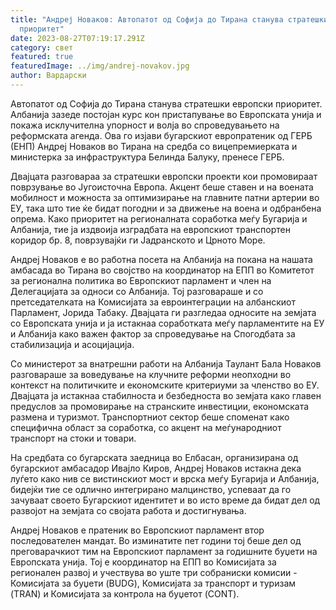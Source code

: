 ```yaml
---
title: "Андреј Новаков: Автопатот од Софија до Тирана станува стратешки европски
  приоритет"
date: 2023-08-27T07:19:17.291Z
category: свет
featured: true
featuredImage: ../img/andrej-novakov.jpg
author: Вардарски
---
```

Автопатот од Софија до Тирана станува стратешки европски приоритет. Албанија зазеде постојан курс кон пристапување во Европската унија и покажа исклучителна упорност и волја во спроведувањето на реформската агенда. Ова го изјави бугарскиот европратеник од ГЕРБ (ЕНП) Андреј Новаков во Тирана на средба со вицепремиерката и министерка за инфраструктура Белинда Балуку, пренесе ГЕРБ.

Двајцата разговараа за стратешки европски проекти кои промовираат поврзување во Југоисточна Европа. Акцент беше ставен и на воената мобилност и можноста за оптимизирање на главните патни артерии во ЕУ, така што тие ќе бидат погодни и за движење на воена и одбранбена опрема. Како приоритет на регионалната соработка меѓу Бугарија и Албанија, тие ја издвоија изградбата на европскиот транспортен коридор бр. 8, поврзувајќи ги Јадранското и Црното Море.

Андреј Новаков е во работна посета на Албанија на покана на нашата амбасада во Тирана во својство на координатор на ЕПП во Комитетот за регионална политика во Европскиот парламент и член на Делегацијата за односи со Албанија. Тој разговараше и со претседателката на Комисијата за евроинтеграции на албанскиот Парламент, Јорида Табаку. Двајцата ги разгледаа односите на земјата со Европската унија и ја истакнаа соработката меѓу парламентите на ЕУ и Албанија како важен фактор за спроведување на Спогодбата за стабилизација и асоцијација.

Со министерот за внатрешни работи на Албанија Таулант Бала Новаков разговараше за воведување на клучните реформи неопходни во контекст на политичките и економските критериуми за членство во ЕУ. Двајцата ја истакнаа стабилноста и безбедноста во земјата како главен предуслов за промовирање на странските инвестиции, економската размена и туризмот. Транспортниот сектор беше споменат како специфична област за соработка, со акцент на меѓународниот транспорт на стоки и товари.

На средбата со бугарската заедница во Елбасан, организирана од бугарскиот амбасадор Ивајло Киров, Андреј Новаков истакна дека луѓето како нив се вистинскиот мост и врска меѓу Бугарија и Албанија, бидејќи тие се одлично интегрирано малцинство, успеваат да го зачуваат своето Бугарскиот идентитет и во исто време да бидат дел од развојот на земјата со својата работа и достигнувања.

Андреј Новаков е пратеник во Европскиот парламент втор последователен мандат. Во изминатите пет години тој беше дел од преговарачкиот тим на Европскиот парламент за годишните буџети на Европската унија. Тој е координатор на ЕПП во Комисијата за регионален развој и учествува во уште три собраниски комисии - Комисијата за буџети (BUDG), Комисијата за транспорт и туризам (TRAN) и Комисијата за контрола на буџетот (CONT).